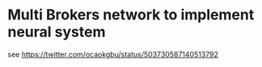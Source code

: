 # Multi Brokers network to implement neural system

see https://twitter.com/ocaokgbu/status/503730587140513792


